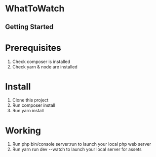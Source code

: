 # WhatToWatch

## Getting Started

# Prerequisites
1. Check composer is installed
2. Check yarn & node are installed

# Install
1. Clone this project
2. Run composer install
3. Run yarn install

# Working
1. Run php bin/console server:run to launch your local php web server
2. Run yarn run dev --watch to launch your local server for assets